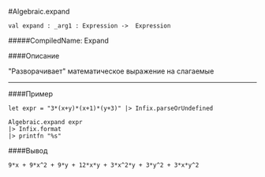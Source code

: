 #Algebraic.expand

	val expand : _arg1 : Expression ->  Expression


#####CompiledName: Expand


####Описание
	
"Разворачивает" математическое выражение на слагаемые

----------

####Пример

    let expr = "3*(x+y)*(x+1)*(y+3)" |> Infix.parseOrUndefined
    
    Algebraic.expand expr
    |> Infix.format
    |> printfn "%s"

####Вывод

    9*x + 9*x^2 + 9*y + 12*x*y + 3*x^2*y + 3*y^2 + 3*x*y^2





